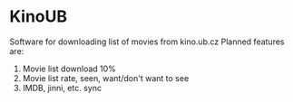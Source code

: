 KinoUB
======
Software for downloading list of movies from kino.ub.cz
Planned features are:

1. Movie list download 10%
2. Movie list rate, seen, want/don't want to see
3. IMDB, jinni, etc. sync
